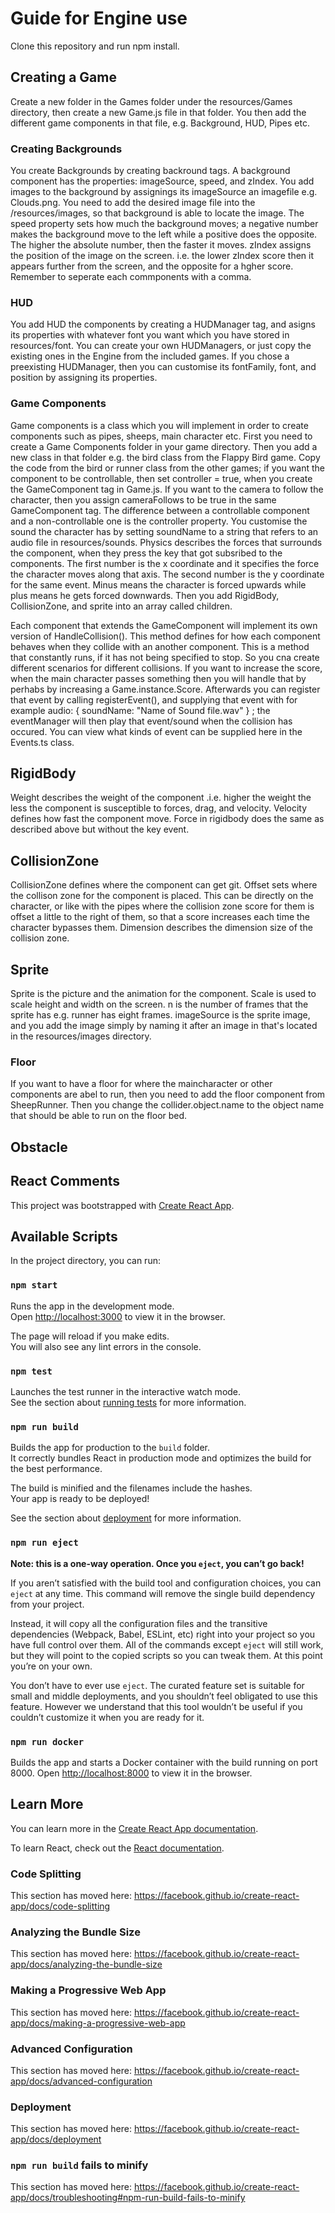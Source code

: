 # Guide for Engine use

Clone this repository and run npm install.

## Creating a Game
Create a new folder in the Games folder under the resources/Games directory, then create a new Game.js file in that folder. You then add the different game components in that file, e.g. Background, HUD, Pipes etc. 

### Creating Backgrounds
You create Backgrounds by creating backround tags. A background component has the properties: imageSource, speed, and zIndex. You add images to the background by assignings its imageSource an imagefile e.g. Clouds.png. You need to add the desired image file into the /resources/images, so that background is able to locate the image. The speed property sets how much the background moves; a negative number makes the background move to the left while a positive does the opposite. The higher the absolute number, then the faster it moves. zIndex assigns the position of the image on the screen. i.e. the lower zIndex score then it appears further from the screen, and the opposite for a hgher score. Remember to seperate each commponents with a comma.


### HUD
You add HUD the components by creating a HUDManager tag, and asigns its properties with whatever font you want which you
have stored in resources/font. You can create your own HUDManagers, or just copy the existing ones in the Engine from the included games. If you chose a preexisting HUDManager, then you can customise its fontFamily, font, and position by assigning its properties.

### Game Components
Game components is a class which you will implement in order to create components such as pipes, sheeps, main character etc. First you need to create a Game Components folder in your game directory. Then you add a new class in that folder e.g. the bird class from the Flappy Bird game. Copy the code from the bird or runner class from the other games; if you want the component to be controllable, then set controller = true, when you create the GameComponent tag in Game.js. If you want to the camera to follow the character, then you assign cameraFollows to be true in the same GameComponent tag. The difference between a controllable component and a non-controllable one is the controller property. You customise the sound the character has by setting soundName to a string that refers to an audio file in resources/sounds. Physics describes the forces that surrounds the component, when they press the key that got subsribed to the components.  The first number is the x coordinate and it specifies the force the character moves along that axis. The second number is the y coordinate for the same event. Minus means the character is forced upwards while plus means he gets forced downwards. Then you add RigidBody, CollisionZone, and sprite into an array called children. 

Each component that extends the GameComponent will implement its own version of HandleCollision(). This method defines for how each component behaves when they collide with an another component. This is a method that constantly runs, if it has not being specified to stop. So you cna create different scenarios for different collisions. If you want to increase the score, when the main character passes something then you will handle that by perhabs by increasing a Game.instance.Score. Afterwards you can register that event by calling registerEvent(), and supplying that event with for example audio: { soundName: "Name of Sound file.wav" } ; the eventManager will then play that event/sound when the collision has occured. You can view what kinds of event can be supplied here in the Events.ts class.
 

## RigidBody
Weight describes the weight of the component .i.e. higher the weight the less the component is susceptible to forces, drag, and velocity.  Velocity defines how fast the component move. Force in rigidbody does the same as described above but without the key event.

## CollisionZone

CollisionZone defines where the component can get git. Offset sets where the collison zone for the component is placed. This can be directly on the character, or like with the pipes where  the collision zone score for them is offset a little to the right of them, so that a score increases each time the character bypasses them. Dimension describes the dimension size of the collision zone.

## Sprite
Sprite is the picture and the animation for the component. Scale is used to scale height and width on the screen. n is the number of frames that the sprite has e.g. runner has eight frames. imageSource is the sprite image, and you add the image simply by naming it after an image in that's located in the resources/images directory.



### Floor
If you want to have a floor for where the maincharacter or other components are abel to run, then you need to add the floor component from SheepRunner. Then you change the collider.object.name to the object name that should be able to run on the floor bed.


## Obstacle


##
## React Comments
This project was bootstrapped with [Create React App](https://github.com/facebook/create-react-app).

## Available Scripts

In the project directory, you can run: 

### `npm start`

Runs the app in the development mode.<br>
Open [http://localhost:3000](http://localhost:3000) to view it in the browser.

The page will reload if you make edits.<br>
You will also see any lint errors in the console.

### `npm test`

Launches the test runner in the interactive watch mode.<br>
See the section about [running tests](https://facebook.github.io/create-react-app/docs/running-tests) for more information.

### `npm run build`

Builds the app for production to the `build` folder.<br>
It correctly bundles React in production mode and optimizes the build for the best performance.

The build is minified and the filenames include the hashes.<br>
Your app is ready to be deployed!

See the section about [deployment](https://facebook.github.io/create-react-app/docs/deployment) for more information.

### `npm run eject`

**Note: this is a one-way operation. Once you `eject`, you can’t go back!**

If you aren’t satisfied with the build tool and configuration choices, you can `eject` at any time. This command will remove the single build dependency from your project.

Instead, it will copy all the configuration files and the transitive dependencies (Webpack, Babel, ESLint, etc) right into your project so you have full control over them. All of the commands except `eject` will still work, but they will point to the copied scripts so you can tweak them. At this point you’re on your own.

You don’t have to ever use `eject`. The curated feature set is suitable for small and middle deployments, and you shouldn’t feel obligated to use this feature. However we understand that this tool wouldn’t be useful if you couldn’t customize it when you are ready for it.

### `npm run docker`

Builds the app and starts a Docker container with the build running on port 8000. Open [http://localhost:8000](http://localhost:8000) to view it in the browser. 

## Learn More

You can learn more in the [Create React App documentation](https://facebook.github.io/create-react-app/docs/getting-started).

To learn React, check out the [React documentation](https://reactjs.org/).

### Code Splitting

This section has moved here: https://facebook.github.io/create-react-app/docs/code-splitting

### Analyzing the Bundle Size

This section has moved here: https://facebook.github.io/create-react-app/docs/analyzing-the-bundle-size

### Making a Progressive Web App

This section has moved here: https://facebook.github.io/create-react-app/docs/making-a-progressive-web-app

### Advanced Configuration

This section has moved here: https://facebook.github.io/create-react-app/docs/advanced-configuration

### Deployment

This section has moved here: https://facebook.github.io/create-react-app/docs/deployment

### `npm run build` fails to minify

This section has moved here: https://facebook.github.io/create-react-app/docs/troubleshooting#npm-run-build-fails-to-minify
